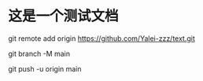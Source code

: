 # 这是一个测试文档

git remote add origin https://github.com/Yalei-zzz/text.git 

git branch -M main

git push -u origin main